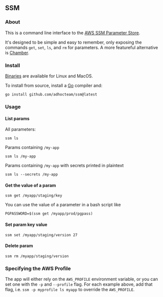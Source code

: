 ## SSM

### About

This is a command line interface to the [AWS SSM Parameter Store](https://docs.aws.amazon.com/systems-manager/latest/userguide/what-is-systems-manager.html). 

It's designed to be simple and easy to remember, only exposing the commands `get`, `set`, `ls`, and `rm` for parameters. A more featureful alternative is [Chamber](https://github.com/segmentio/chamber).

### Install

[Binaries](https://github.com/adhocteam/ssm/releases) are available for Linux and MacOS.

To install from source, install a [Go](https://golang.org/dl/) compiler and:

```
go install github.com/adhocteam/ssm@latest
```

### Usage

#### List params

All parameters:

```
ssm ls
```

Params containing `/my-app`

```
ssm ls /my-app
```

Params containing `/my-app` with secrets printed in plaintext

```
ssm ls --secrets /my-app
```

#### Get the value of a param

```
ssm get /myapp/staging/key
```

You can use the value of a parameter in a bash script like

```
PGPASSWORD=$(ssm get /myapp/prod/pgpass)
```

#### Set param key value

```
ssm set /myapp/staging/version 27
```

#### Delete param

```
ssm rm /myapp/staging/version
```

### Specifying the AWS Profile

The app will either rely on the `AWS_PROFILE` environment variable,
or you can set one with the `-p` and `--profile` flag. For each example above,
add that flag, i.e. `ssm -p myprofile ls myapp` to override the `AWS_PROFILE`.
